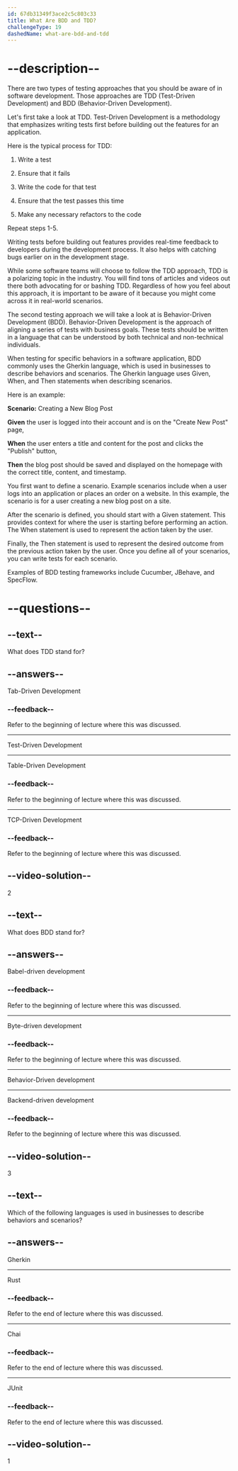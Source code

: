 ```yaml
---
id: 67db31349f3ace2c5c803c33
title: What Are BDD and TDD?
challengeType: 19
dashedName: what-are-bdd-and-tdd
---
```


# --description--

There are two types of testing approaches that you should be aware of in software development. Those approaches are TDD (Test-Driven Development) and BDD (Behavior-Driven Development).

Let's first take a look at TDD. Test-Driven Development is a methodology that emphasizes writing tests first before building out the features for an application.

Here is the typical process for TDD:

1. Write a test

2. Ensure that it fails

3. Write the code for that test

4. Ensure that the test passes this time

5. Make any necessary refactors to the code

Repeat steps 1-5.

Writing tests before building out features provides real-time feedback to developers during the development process. It also helps with catching bugs earlier on in the development stage.

While some software teams will choose to follow the TDD approach, TDD is a polarizing topic in the industry. You will find tons of articles and videos out there both advocating for or bashing TDD. Regardless of how you feel about this approach, it is important to be aware of it because you might come across it in real-world scenarios.

The second testing approach we will take a look at is Behavior-Driven Development (BDD). Behavior-Driven Development is the approach of aligning a series of tests with business goals. These tests should be written in a language that can be understood by both technical and non-technical individuals.

When testing for specific behaviors in a software application, BDD commonly uses the Gherkin language, which is used in businesses to describe behaviors and scenarios. The Gherkin language uses Given, When, and Then statements when describing scenarios.

Here is an example:

**Scenario:** Creating a New Blog Post

**Given** the user is logged into their account and is on the "Create New Post" page,

**When** the user enters a title and content for the post and clicks the "Publish" button,

**Then** the blog post should be saved and displayed on the homepage with the correct title, content, and timestamp.

You first want to define a scenario. Example scenarios include when a user logs into an application or places an order on a website. In this example, the scenario is for a user creating a new blog post on a site.

After the scenario is defined, you should start with a Given statement. This provides context for where the user is starting before performing an action. The When statement is used to represent the action taken by the user.

Finally, the Then statement is used to represent the desired outcome from the previous action taken by the user. Once you define all of your scenarios, you can write tests for each scenario.

Examples of BDD testing frameworks include Cucumber, JBehave, and SpecFlow.

# --questions--

## --text--

What does TDD stand for?

## --answers--

Tab-Driven Development

### --feedback--

Refer to the beginning of lecture where this was discussed.

---

Test-Driven Development

---

Table-Driven Development

### --feedback--

Refer to the beginning of lecture where this was discussed.

---

TCP-Driven Development

### --feedback--

Refer to the beginning of lecture where this was discussed.

## --video-solution--

2

## --text--

What does BDD stand for?

## --answers--

Babel-driven development

### --feedback--

Refer to the beginning of lecture where this was discussed.

---

Byte-driven development

### --feedback--

Refer to the beginning of lecture where this was discussed.

---

Behavior-Driven development

---

Backend-driven development

### --feedback--

Refer to the beginning of lecture where this was discussed.

## --video-solution--

3

## --text--

Which of the following languages is used in businesses to describe behaviors and scenarios?

## --answers--

Gherkin

---

Rust

### --feedback--

Refer to the end of lecture where this was discussed.

---

Chai

### --feedback--

Refer to the end of lecture where this was discussed.

---

JUnit

### --feedback--

Refer to the end of lecture where this was discussed.

## --video-solution--

1
